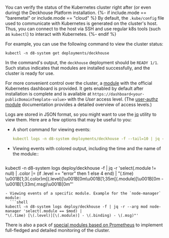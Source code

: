 You can verify the status of the Kubernetes cluster right after (or even during) the Deckhouse Platform installation.
{%- if include.mode == "baremetal" or include.mode == "cloud" %} By default, the `.kube/config` file used to communicate with Kubernetes is generated on the cluster's host. Thus, you can connect to the host via SSH and use regular k8s tools (such as `kubectl`) to interact with Kubernetes.
{%- endif %}

For example, you can use the following command to view the cluster status:

```shell
kubectl -n d8-system get deployments/deckhouse
```

In the command's output, the `deckhouse` deployment should be `READY 1/1`. Such status indicates that modules are installed successfully, and the cluster is ready for use.

For more convenient control over the cluster, a [module](/en/documentation/v1/modules/500-dashboard/) with the official Kubernetes dashboard is provided. It gets enabled by default after installation is complete and is available at `https://dashboard<your-publicDomainTemplate-value>` with the *User* access level. (The [user-authz module](/en/documentation/v1/modules/140-user-authz/) documentation provides a detailed overview of access levels.)

Logs are stored in JSON format, so you might want to use the [jq](https://stedolan.github.io/jq/download/) utility to view them. Here are a few options that may be useful to you:

- A short command for viewing events:
  ```yaml
  kubectl logs -n d8-system deployments/deckhouse -f --tail=10 | jq -rc .msg
  ```
- Viewing events with colored output, including the time and the name of the module::
  ```shell
kubectl -n d8-system logs deploy/deckhouse -f | jq -r 'select(.module != null) | .color |= (if .level == "error" then 1 else 4 end) |
"\(.time) \u001B[1;3\(.color)m[\(.level)]\u001B[0m\u001B[1;35m[\(.module)]\u001B[0m - \u001B[1;33m\(.msg)\u001B[0m"'
```
- Viewing events of a specific module. Example for the `node-manager` module:
  ```shell
kubectl -n d8-system logs deploy/deckhouse -f | jq -r --arg mod node-manager 'select(.module == $mod) |
"\(.time) [\(.level)][\(.module)] - \(.binding) - \(.msg)"'
```

There is also a pack of [special modules based on Prometheus](/en/documentation/v1/modules/300-prometheus/) to implement full-fledged and detailed monitoring of the cluster.
